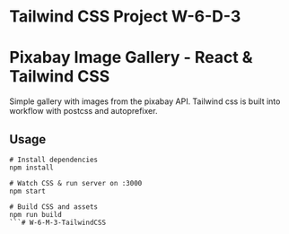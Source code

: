 # Tailwind CSS Project W-6-D-3
# Pixabay Image Gallery - React & Tailwind CSS 

Simple gallery with images from the pixabay API. Tailwind css is built into workflow with postcss and autoprefixer.

## Usage

```
# Install dependencies
npm install

# Watch CSS & run server on :3000
npm start

# Build CSS and assets
npm run build
```# W-6-M-3-TailwindCSS
